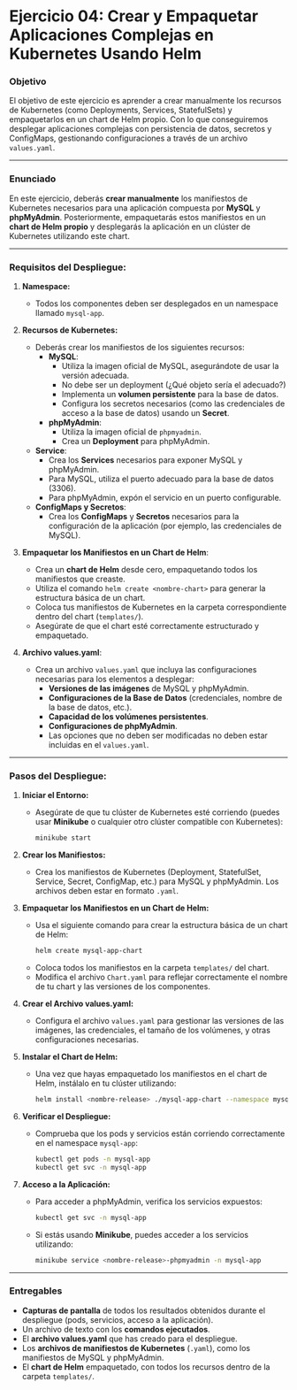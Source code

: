 # **Ejercicio 04: Crear y Empaquetar Aplicaciones Complejas en Kubernetes Usando Helm**

### **Objetivo**

El objetivo de este ejercicio es aprender a crear manualmente los recursos de Kubernetes (como Deployments, Services, StatefulSets) y empaquetarlos en un chart de Helm propio. Con lo que conseguiremos desplegar aplicaciones complejas con persistencia de datos, secretos y ConfigMaps, gestionando configuraciones a través de un archivo `values.yaml`.

---

### **Enunciado**

En este ejercicio, deberás **crear manualmente** los manifiestos de Kubernetes necesarios para una aplicación compuesta por **MySQL** y **phpMyAdmin**. Posteriormente, empaquetarás estos manifiestos en un **chart de Helm propio** y desplegarás la aplicación en un clúster de Kubernetes utilizando este chart.

---

### **Requisitos del Despliegue:**

1. **Namespace:**
   - Todos los componentes deben ser desplegados en un namespace llamado `mysql-app`.

2. **Recursos de Kubernetes:**
   - Deberás crear los manifiestos de los siguientes recursos:
     - **MySQL**:
       - Utiliza la imagen oficial de MySQL, asegurándote de usar la versión adecuada.
       - No debe ser un deployment (¿Qué objeto sería el adecuado?)
       - Implementa un **volumen persistente** para la base de datos.
       - Configura los secretos necesarios (como las credenciales de acceso a la base de datos) usando un **Secret**.
     - **phpMyAdmin**:
       - Utiliza la imagen oficial de `phpmyadmin`.
       - Crea un **Deployment** para phpMyAdmin.
   - **Service**:
     - Crea los **Services** necesarios para exponer MySQL y phpMyAdmin.
     - Para MySQL, utiliza el puerto adecuado para la base de datos (3306).
     - Para phpMyAdmin, expón el servicio en un puerto configurable.
   - **ConfigMaps y Secretos**:
     - Crea los **ConfigMaps** y **Secretos** necesarios para la configuración de la aplicación (por ejemplo, las credenciales de MySQL).

3. **Empaquetar los Manifiestos en un Chart de Helm**:
   - Crea un **chart de Helm** desde cero, empaquetando todos los manifiestos que creaste.
   - Utiliza el comando `helm create <nombre-chart>` para generar la estructura básica de un chart.
   - Coloca tus manifiestos de Kubernetes en la carpeta correspondiente dentro del chart (`templates/`).
   - Asegúrate de que el chart esté correctamente estructurado y empaquetado.

4. **Archivo values.yaml**:
   - Crea un archivo `values.yaml` que incluya las configuraciones necesarias para los elementos a desplegar:
     - **Versiones de las imágenes** de MySQL y phpMyAdmin.
     - **Configuraciones de la Base de Datos** (credenciales, nombre de la base de datos, etc.).
     - **Capacidad de los volúmenes persistentes**.
     - **Configuraciones de phpMyAdmin**.
     - Las opciones que no deben ser modificadas no deben estar incluidas en el `values.yaml`.

---

### **Pasos del Despliegue:**

1. **Iniciar el Entorno:**
   - Asegúrate de que tu clúster de Kubernetes esté corriendo (puedes usar **Minikube** o cualquier otro clúster compatible con Kubernetes):
     ```bash
     minikube start
     ```

2. **Crear los Manifiestos:**
   - Crea los manifiestos de Kubernetes (Deployment, StatefulSet, Service, Secret, ConfigMap, etc.) para MySQL y phpMyAdmin. Los archivos deben estar en formato `.yaml`.

3. **Empaquetar los Manifiestos en un Chart de Helm:**
   - Usa el siguiente comando para crear la estructura básica de un chart de Helm:
     ```bash
     helm create mysql-app-chart
     ```
   - Coloca todos los manifiestos en la carpeta `templates/` del chart.
   - Modifica el archivo `Chart.yaml` para reflejar correctamente el nombre de tu chart y las versiones de los componentes.

4. **Crear el Archivo values.yaml:**
   - Configura el archivo `values.yaml` para gestionar las versiones de las imágenes, las credenciales, el tamaño de los volúmenes, y otras configuraciones necesarias.

5. **Instalar el Chart de Helm:**
   - Una vez que hayas empaquetado los manifiestos en el chart de Helm, instálalo en tu clúster utilizando:
     ```bash
     helm install <nombre-release> ./mysql-app-chart --namespace mysql-app --create-namespace
     ```

6. **Verificar el Despliegue:**
   - Comprueba que los pods y servicios están corriendo correctamente en el namespace `mysql-app`:
     ```bash
     kubectl get pods -n mysql-app
     kubectl get svc -n mysql-app
     ```

7. **Acceso a la Aplicación:**
   - Para acceder a phpMyAdmin, verifica los servicios expuestos:
     ```bash
     kubectl get svc -n mysql-app
     ```
   - Si estás usando **Minikube**, puedes acceder a los servicios utilizando:
     ```bash
     minikube service <nombre-release>-phpmyadmin -n mysql-app
     ```

---

### **Entregables**

- **Capturas de pantalla** de todos los resultados obtenidos durante el despliegue (pods, servicios, acceso a la aplicación).
- Un archivo de texto con los **comandos ejecutados**.
- El **archivo values.yaml** que has creado para el despliegue.
- Los **archivos de manifiestos de Kubernetes** (`.yaml`), como los manifiestos de MySQL y phpMyAdmin.
- El **chart de Helm** empaquetado, con todos los recursos dentro de la carpeta `templates/`.

